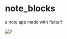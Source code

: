 # note_blocks



a note app made with flutter!



![2](https://github.com/hizirley/note_blocks/assets/92213429/024b8952-a6b0-488f-ae4b-556c2c46be02)
